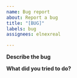 ```yaml
---
name: Bug report
about: Report a bug
title: "[BUG]"
labels: bug
assignees: elnexreal

---
```


**Describe the bug**

**What did you tried to do?**
